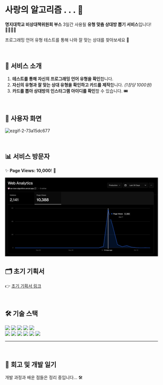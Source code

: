 # 사랑의 알고리즘 . . . 💌

**명지대학교 비상대책위원회 부스** 3일간 사용될 **유형 맞춤 상대방 뽑기 서비스**입니다! 🙋‍♂️🙋‍♀️

프로그래밍 언어 유형 테스트를 통해 나와 잘 맞는 상대를 찾아보세요 💖

<br/>

## 📝 서비스 소개

1. **테스트를 통해 자신의 프로그래밍 언어 유형을 확인**합니다.
2. **자신의 유형과 잘 맞는 상대 유형을 확인하고 카드를 제작**합니다. _(1장당 1000원)_
3. **카드를 뽑아 상대방의 인스타그램 아이디를 확인**할 수 있습니다. 🎟️
<br/>

## 📱 사용자 화면

![ezgif-2-73a15dc677](https://github.com/user-attachments/assets/79c60c37-fab0-4a62-bebb-eb30d200cd0a)


<br/>

## 📊 서비스 방문자

✨ **Page Views: 10,000**! 🎉

<img src="스크린샷 2024-12-17 오후 6.01.49.png" alt="이미지 설명" width="600" />

<br/>

## 🗂 초기 기획서

👉 [초기 기획서 링크](https://feline-climb-196.notion.site/a3ad3227efae4a35831dddd45e681750?pvs=74)

<br/>

## 🛠️ 기술 스택

<div align="left">
  <img src="https://img.shields.io/badge/Firebase-FFCA28?style=for-the-badge&logo=Firebase&logoColor=white">
  <img src="https://img.shields.io/badge/Next.js-000000?style=for-the-badge&logo=Next.js&logoColor=white">
  <img src="https://img.shields.io/badge/JavaScript-F7DF1E?style=for-the-badge&logo=JavaScript&logoColor=white">
  <img src="https://img.shields.io/badge/TailwindCSS-06B6D4?style=for-the-badge&logo=TailwindCSS&logoColor=white">
  <img src="https://img.shields.io/badge/Zustand-000000?style=for-the-badge&logo=Zustand&logoColor=white">
  <br>
  <img src="https://img.shields.io/badge/Axios-5A29E4?style=for-the-badge&logo=Axios&logoColor=white">
  <img src="https://img.shields.io/badge/Git-F05032?style=for-the-badge&logo=Git&logoColor=white">
  <img src="https://img.shields.io/badge/GitHub-181717?style=for-the-badge&logo=GitHub&logoColor=white">
  <img src="https://img.shields.io/badge/Figma-F24E1E?style=for-the-badge&logo=Figma&logoColor=white">
  <img src="https://img.shields.io/badge/Vercel-000000?style=for-the-badge&logo=Vercel&logoColor=white">
  <img src="https://img.shields.io/badge/Notion-000000?style=for-the-badge&logo=Notion&logoColor=white">
</div>

---
<br/>

## 📖 회고 및 개발 일기

개발 과정과 배운 점들은 정리 중입니다... 🛠️
